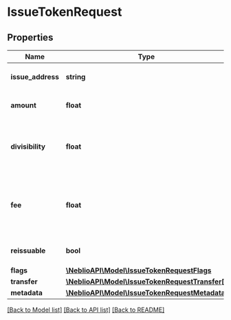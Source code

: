 # IssueTokenRequest

## Properties
Name | Type | Description | Notes
------------ | ------------- | ------------- | -------------
**issue_address** | **string** | Address issuing the token | 
**amount** | **float** | Number of tokens to issue | 
**divisibility** | **float** | Number of decimal places the token should be divisble by (0-7) | 
**fee** | **float** | Fee in satoshi to include in the issuance transaction min 1000000000 (10 NEBL) | 
**reissuable** | **bool** | whether the token should be reissuable | 
**flags** | [**\NeblioAPI\Model\IssueTokenRequestFlags**](IssueTokenRequestFlags.md) |  | [optional] 
**transfer** | [**\NeblioAPI\Model\IssueTokenRequestTransfer[]**](IssueTokenRequestTransfer.md) |  | 
**metadata** | [**\NeblioAPI\Model\IssueTokenRequestMetadata**](IssueTokenRequestMetadata.md) |  | [optional] 

[[Back to Model list]](../README.md#documentation-for-models) [[Back to API list]](../README.md#documentation-for-api-endpoints) [[Back to README]](../README.md)


